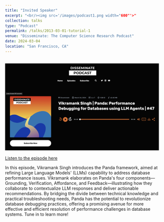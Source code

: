 ```yaml
---
title: "Invited Speaker"
excerpt: "<br/><img src='/images/podcast1.png width="600"'>"
collection: talks
type: "Podcast"
permalink: /talks/2013-03-01-tutorial-1
venue: "Disseminate: The Computer Science Research Podcast"
date: 2024-03-04
location: "San Francisco, CA"
---
```


<br/><img src='/images/podcast1.png' width="600">

[Listen to the episode here](https://www.youtube.com/watch?v=_3KO5_2R4_8&t=943s)

In this episode, Vikramank Singh introduces the Panda framework, aimed at refining Large Language Models' (LLMs) capability to address database performance issues. Vikramank elaborates on Panda's four components—Grounding, Verification, Affordance, and Feedback—illustrating how they collaborate to contextualize LLM responses and deliver actionable recommendations. By bridging the divide between technical knowledge and practical troubleshooting needs, Panda has the potential to revolutionize database debugging practices, offering a promising avenue for more effective and efficient resolution of performance challenges in database systems. Tune in to learn more!
